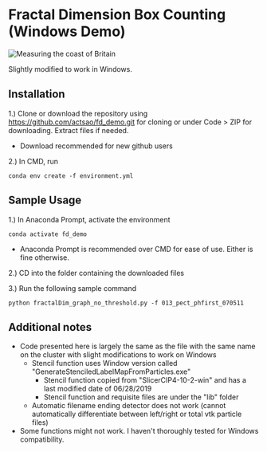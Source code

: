 # Fractal Dimension Box Counting (Windows Demo)

![Measuring the coast of Britain](https://upload.wikimedia.org/wikipedia/commons/thumb/2/28/Great_Britain_Box.svg/320px-Great_Britain_Box.svg.png)

Slightly modified to work in Windows.

## Installation
1.) Clone or download the repository using https://github.com/actsao/fd_demo.git for cloning or under Code > ZIP for downloading. Extract files if needed.
 - Download recommended for new github users

2.) In CMD, run

```
conda env create -f environment.yml
```

## Sample Usage
1.) In Anaconda Prompt, activate the environment

```
conda activate fd_demo
```

- Anaconda Prompt is recommended over CMD for ease of use. Either is fine otherwise.

2.) CD into the folder containing the downloaded files

3.) Run the following sample command

```
python fractalDim_graph_no_threshold.py -f 013_pect_phfirst_070511
```

## Additional notes
- Code presented here is largely the same as the file with the same name on the cluster with slight modifications to work on Windows
   - Stencil function uses Window version called "GenerateStenciledLabelMapFromParticles.exe"
      - Stencil function copied from "SlicerCIP4-10-2-win" and has a last modified date of 06/28/2019
      - Stencil function and requisite files are under the "lib" folder
   - Automatic filename ending detector does not work (cannot automatically differentiate between left/right or total vtk particle files)
- Some functions might not work. I haven't thoroughly tested for Windows compatibility.
